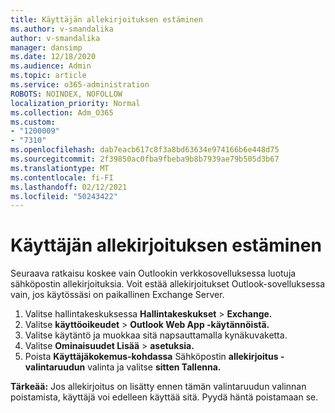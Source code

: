 ```yaml
---
title: Käyttäjän allekirjoituksen estäminen
ms.author: v-smandalika
author: v-smandalika
manager: dansimp
ms.date: 12/18/2020
ms.audience: Admin
ms.topic: article
ms.service: o365-administration
ROBOTS: NOINDEX, NOFOLLOW
localization_priority: Normal
ms.collection: Adm_O365
ms.custom:
- "1200009"
- "7310"
ms.openlocfilehash: dab7eacb617c8f3a8bd63634e974166b6e448d75
ms.sourcegitcommit: 2f39850ac0fba9fbeba9b8b7939ae79b505d3b67
ms.translationtype: MT
ms.contentlocale: fi-FI
ms.lasthandoff: 02/12/2021
ms.locfileid: "50243422"
---
```

# <a name="block-user-made-email-signatures"></a>Käyttäjän allekirjoituksen estäminen

Seuraava ratkaisu koskee vain Outlookin verkkosovelluksessa luotuja sähköpostin allekirjoituksia. Voit estää allekirjoitukset Outlook-sovelluksessa vain, jos käytössäsi on paikallinen Exchange Server.

1. Valitse hallintakeskuksessa **Hallintakeskukset**  >  **Exchange.**
2. Valitse **käyttöoikeudet**  >  **Outlook Web App -käytännöistä.**
3. Valitse käytäntö ja muokkaa sitä napsauttamalla kynäkuvaketta.
4. Valitse **Ominaisuudet Lisää**  >  **asetuksia.**
5. Poista **Käyttäjäkokemus-kohdassa** Sähköpostin **allekirjoitus -valintaruudun** valinta ja valitse **sitten Tallenna.**

**Tärkeää:** Jos allekirjoitus on lisätty ennen tämän valintaruudun valinnan poistamista, käyttäjä voi edelleen käyttää sitä. Pyydä häntä poistamaan se.
